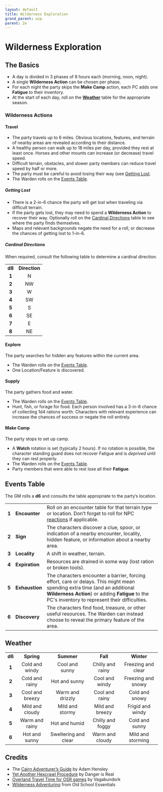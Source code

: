 ```yaml
---
layout: default
title: Wilderness Exploration
grand_parent: wip
parent: 2e
---
```


# Wilderness Exploration

## The Basics
- A day is divided in 3 phases of 8 hours each (morning, noon, night).
- A single **Wilderness Action** can be chosen per phase. 
- For each night the party skips the **Make Camp** action, each PC adds one **Fatigue** to their inventory.
- At the start of each day, roll on the [**Weather**](#weather) table for the appropriate season.

### Wilderness Actions
#### Travel
- The party travels up to 6 miles. Obvious locations, features, and terrain of nearby areas are revealed according to their distance.
- A healthy person can walk up to 18 miles per day, provided they rest at least once. Horses and other mounts can increase (or decrease) travel speed.
- Difficult terrain, obstacles, and slower party members can reduce travel speed by half or more.
- The party must be careful to avoid losing their way (see [Getting Lost](#getting-lost).
- The Warden rolls on the [Events Table](#events-table).

##### Getting Lost
- There is a 2-in-6 chance the party will get lost when traveling via difficult terrain.
- If the party gets lost, they may need to spend a **Wilderness Action** to recover their way. Optionally roll on the [Cardinal Directions](#cardinal-directions) table to see where the party finds themselves.
- Maps and relevant backgrounds negate the need for a roll, or decrease the chances of getting lost to 1-in-6.

##### Cardinal Directions
When required, consult the following table to determine a cardinal direction.

|         |                | 
| :-----: | :-----------:  | 
| **d8**  | **Direction**  |
|  **1**  |      N         |   
|  **2**  |     NW         |   
|  **3**  |      W         |   
|  **4**  |     SW         |   
|  **5**  |      S         |   
|  **6**  |     SE         |   
|  **7**  |      E         |   
|  **8**  |     NE         |   

#### Explore
The party searches for hidden any features within the current area.
- The Warden rolls on the [Events Table](#events-table).
- One Location/Feature is discovered.

#### Supply
The party gathers food and water.
- The Warden rolls on the [Events Table](#events-table).
- Hunt, fish, or forage for food. Each person involved has a 3-in-6 chance of collecting 1d4 rations worth. Characters with relevant experience can increase the chances of success or negate the roll entirely. 

#### **Make Camp**
The party stops to set up camp.
- A **Watch** rotation is set (typically 2 hours). If no rotation is possible, the character standing guard does not recover Fatigue and is _deprived_ until they can rest properly.
- The Warden rolls on the [Events Table](#events-table).
- Party members that were able to rest lose all their **Fatigue**.

## Events Table 
The GM rolls a **d6** and consults the table appropriate to the party’s location.

|                         |                  |             |
| ----------------------- | ---------------- | ----------- |
|  **1** |  **Encounter** | Roll on an encounter table for that terrain type or location. Don’t forget to roll for NPC [reactions](#/cairn-srd/#reactions) if applicable. |
|  **2** | **Sign**  | The characters discover a clue, spoor, or indication of a nearby encounter, locality, hidden feature, or information about a nearby area.   |
|  **3** | **Locality**  | A shift in weather, terrain.   |
|  **4** | **Expiration**  | Resources are drained in some way (lost ration or broken tools).   |
|  **5** | **Exhaustion** |  The characters encounter a barrier, forcing effort, care or delays. This might mean spending extra time (and an additional **Wilderness Action**) or adding **Fatigue** to the PC's inventory to represent their difficulties.
|  **6** | **Discovery** | The characters find food, treasure, or other useful resources. The Warden can instead choose to reveal the primary feature of the area.  |

## Weather

| | | | | |
| :-----: | :--: | :-----: | :--: | :--: |
| **d6**   | **Spring**            | **Summer**                | **Fall**               | **Winter**                |
| **1**    | Cold and windy            | Cool and sunny        | Chilly and rainy   | Freezing and clear    |
| **2**    | Cold and rainy            | Hot and sunny         | Cool and windy     | Freezing and snowy    |
| **3**    | Cool and breezy           | Warm and drizzly      | Cool and rainy     | Cold and snowy        |
| **4**    | Mild and cloudy           | Mild and stormy       | Mild and breezy    | Frigid and windy      |
| **5**    | Warm and rainy            | Hot and humid         | Chilly and foggy   | Cold and sunny        |
| **6**    | Hot and sunny             | Sweltering and clear  | Warm and cloudy    | Mild and storming     |

## Credits
- The [Cairn Adventurer’s Guide](https://adamhensley.itch.io/cairn-adventurers-guide) by Adam Hensley
- [Yet Another Hexcrawl Procedure](https://dangerisreal.blogspot.com/2021/08/yet-another-hexcrawl-procedure-there-is.html) by Danger is Real
- [Overland Travel Time for OSR games](https://magickuser.wordpress.com/2020/02/19/overland-travel-time-for-osr-games/) by Vagabundork
- [Wilderness Adventuring](https://oldschoolessentials.necroticgnome.com/srd/index.php/Wilderness_Adventuring) from Old School Essentials